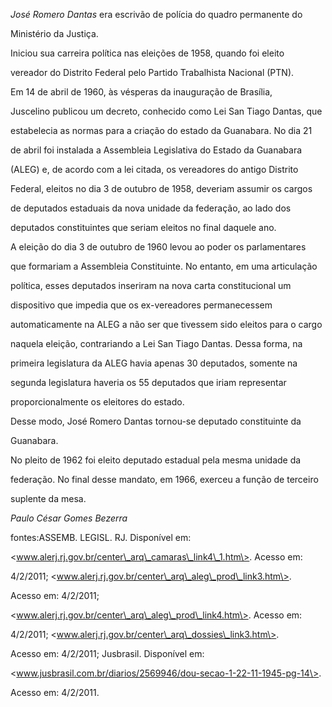 

*José Romero Dantas* era escrivão de polícia do quadro permanente do

Ministério da Justiça.



Iniciou sua carreira política nas eleições de 1958, quando foi eleito

vereador do Distrito Federal pelo Partido Trabalhista Nacional (PTN).



Em 14 de abril de 1960, às vésperas da inauguração de Brasília,

Juscelino publicou um decreto, conhecido como Lei San Tiago Dantas, que

estabelecia as normas para a criação do estado da Guanabara. No dia 21

de abril foi instalada a Assembleia Legislativa do Estado da Guanabara

(ALEG) e, de acordo com a lei citada, os vereadores do antigo Distrito

Federal, eleitos no dia 3 de outubro de 1958, deveriam assumir os cargos

de deputados estaduais da nova unidade da federação, ao lado dos

deputados constituintes que seriam eleitos no final daquele ano.



A eleição do dia 3 de outubro de 1960 levou ao poder os parlamentares

que formariam a Assembleia Constituinte. No entanto, em uma articulação

política, esses deputados inseriram na nova carta constitucional um

dispositivo que impedia que os ex-vereadores permanecessem

automaticamente na ALEG a não ser que tivessem sido eleitos para o cargo

naquela eleição, contrariando a Lei San Tiago Dantas. Dessa forma, na

primeira legislatura da ALEG havia apenas 30 deputados, somente na

segunda legislatura haveria os 55 deputados que iriam representar

proporcionalmente os eleitores do estado.



Desse modo, José Romero Dantas tornou-se deputado constituinte da

Guanabara.



No pleito de 1962 foi eleito deputado estadual pela mesma unidade da

federação. No final desse mandato, em 1966, exerceu a função de terceiro

suplente da mesa.



*Paulo César Gomes Bezerra*



fontes:ASSEMB. LEGISL. RJ. Disponível em:

\<www.alerj.rj.gov.br/center\_arq\_camaras\_link4\_1.htm\>. Acesso em:

4/2/2011; \<www.alerj.rj.gov.br/center\_arq\_aleg\_prod\_link3.htm\>.

Acesso em: 4/2/2011;

\<www.alerj.rj.gov.br/center\_arq\_aleg\_prod\_link4.htm\>. Acesso em:

4/2/2011; \<www.alerj.rj.gov.br/center\_arq\_dossies\_link3.htm\>.

Acesso em: 4/2/2011; Jusbrasil. Disponível em:

\<www.jusbrasil.com.br/diarios/2569946/dou-secao-1-22-11-1945-pg-14\>.

Acesso em: 4/2/2011.

